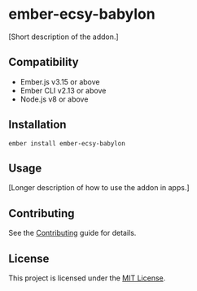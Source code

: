 ember-ecsy-babylon
==============================================================================

[Short description of the addon.]


Compatibility
------------------------------------------------------------------------------

* Ember.js v3.15 or above
* Ember CLI v2.13 or above
* Node.js v8 or above


Installation
------------------------------------------------------------------------------

```
ember install ember-ecsy-babylon
```


Usage
------------------------------------------------------------------------------

[Longer description of how to use the addon in apps.]


Contributing
------------------------------------------------------------------------------

See the [Contributing](CONTRIBUTING.md) guide for details.


License
------------------------------------------------------------------------------

This project is licensed under the [MIT License](LICENSE.md).
